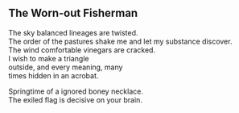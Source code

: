 The Worn-out Fisherman
----------------------
The sky balanced lineages are twisted.  
The order of the pastures shake me and let my substance discover.  
The wind comfortable vinegars are cracked.  
I wish to make a triangle  
outside, and every meaning, many  
times hidden in an acrobat.  
  
Springtime of a ignored boney necklace.  
The exiled flag is decisive on your brain.  
